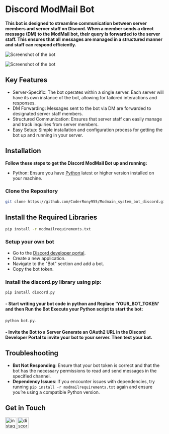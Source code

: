 # Discord ModMail Bot
**This bot is designed to streamline communication between server members and server staff on Discord. When a member sends a direct message (DM) to the ModMail bot, their query is forwarded to the server staff. This ensures that all messages are managed in a structured manner and staff can respond efficiently.**

![Screenshot of the bot](https://github.com/CoderRony955/Modmain_system_bot_discord/blob/master/modmailsend.png)

![Screenshot of the bot](https://github.com/CoderRony955/Modmain_system_bot_discord/blob/master/modmailreceived.png)

## Key Features
- Server-Specific: The bot operates within a single server. Each server will have its own instance of the bot, allowing for tailored interactions and responses.
- DM Forwarding: Messages sent to the bot via DM are forwarded to designated server staff members.
- Structured Communication: Ensures that server staff can easily manage and track inquiries from server members.
- Easy Setup: Simple installation and configuration process for getting the bot up and running in your server.

## Installation
**Follow these steps to get the Discord ModMail Bot up and running:**

- Python: Ensure you have [Python](https://www.python.org/) latest or higher version installed on your machine.

### Clone the Repository
``` sh
git clone https://github.com/CoderRony955/Modmain_system_bot_discord.git
```
## Install the Required Libraries
``` sh
pip install -r modmailrequirements.txt
```

### Setup your own bot
- Go to the [Discord developer portal](https://discord.com/developers/docs/intro).
- Create a new application.
- Navigate to the "Bot" section and add a bot.
- Copy the bot token.

### Install the discord.py library using pip:
``` sh
pip install discord.py
```
#### - Start writing your bot code in python and Replace 'YOUR_BOT_TOKEN' and then Run the Bot Execute your Python script to start the bot:
``` python bot.py ```.
#### - Invite the Bot to a Server Generate an OAuth2 URL in the Discord Developer Portal to invite your bot to your server. Then test your bot.

## Troubleshooting
- **Bot Not Responding**: Ensure that your bot token is correct and that the bot has the necessary permissions to read and send messages in the specified channel.
- **Dependency Issues**: If you encounter issues with dependencies, try running ```pip install -r modmailrequirements.txt``` again and ensure you’re using a compatible Python version.

## Get in Touch

<a href="https://www.instagram.com/__raunakk__/" target="_blank">
    <img src="https://img.shields.io/static/v1?message=Instagram&logo=instagram&label=&color=E4405F&logoColor=white&labelColor=&style=for-the-badge" height="35" alt="instagram logo"  />
  </a>
<a href="https://discord.gg/SK9k6mdzvP" target="_blank">
    <img src="https://img.shields.io/static/v1?message=Discord&logo=discord&label=&color=7289DA&logoColor=white&labelColor=&style=for-the-badge" height="35" alt="discord logo"  />
  </a>

